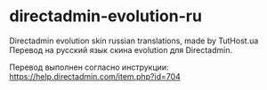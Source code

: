 # directadmin-evolution-ru
Directadmin evolution skin russian translations, made by TutHost.ua 
Перевод на русский язык скина evolution для Directadmin.

Перевод выполнен согласно инструкции: https://help.directadmin.com/item.php?id=704